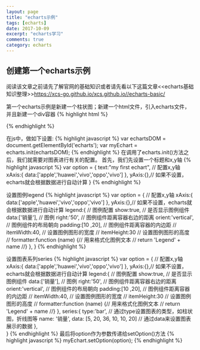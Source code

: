 ```yaml
---
layout: page
title: "echarts示例"
tags: [echarts]
date: 2017-10-09
excerpt: "echarts学习"
comments: true
category: echarts
---
```

## 创建第一个echarts示例
  阅读该文章之前请先了解官网的基础知识或者请先看以下这篇文章<<echarts基础知识整理>><https://xcs-go.github.io/xcs.github.io//echarts-basic/>

  第一个echarts示例是新建一个柱状图；新建一个html文件，引入echarts文件，并且新建一个div容器
  {% highlight html %}
  <!--引入echarts文件-->
  <script src="https://cdnjs.cloudflare.com/ajax/libs/echarts/3.7.1/echarts.common.min.js"></script>
  <div id = 'echarts'></div>
  {% endhighlight %}
  
  在js中，做如下设置:
  {% highlight javascript %}
  var echartsDOM = document.getElementById('echarts');
  var myEchart = echarts.init(echartsDOM);
  {% endhighlight %}
  在调用了echarts.init()方法之后，我们就需要对图表进行有关的配置。
  首先，我们先设置一个标题和x,y轴
  {% highlight javascript %}
  var option = {
    text:"my first echart",
    // 配置x,y轴
    xAxis:{
        data:['apple','huawei','vivo','oppo','vivo']
    },
    yAxis:{},// 如果不设置，echarts就会根据数据进行自动计算
  }
  {% endhighlight %}
  
  设置图例legend
  {% highlight javascript %}
  var option = {
      // 配置x,y轴
      xAxis:{
          data:['apple','huawei','vivo','oppo','vivo']
      },
      yAxis:{},// 如果不设置，echarts就会根据数据进行自动计算
      legend:{  // 图例配置
                  show:true, // 是否显示图例组件
                  data:['销量'], // 图例
                  right:'50',  // 图例组件距离容器右边的距离
                  orient:'vertical', // 图例组件的布局朝向
                  padding:[10 ,20], // 图例组件距离容器的内边距
                  // itemWidth:40, // 设置图例图形的宽度
                  // itemHeight:30 // 设置图例图形的高度
                  // formatter:function (name) {// 用来格式化图例文本
                  //    return 'Legend' + name
                  //}
              }, 
    }
  {% endhighlight %}
  
  设置图表系列series
  {% highlight javascript %}
    var option = {
        // 配置x,y轴
        xAxis:{
            data:['apple','huawei','vivo','oppo','vivo']
        },
        yAxis:{},// 如果不设置，echarts就会根据数据进行自动计算
        legend:{  // 图例配置
                    show:true, // 是否显示图例组件
                    data:['销量'], // 图例
                    right:'50',  // 图例组件距离容器右边的距离
                    orient:'vertical', // 图例组件的布局朝向
                    padding:[10 ,20], // 图例组件距离容器的内边距
                    // itemWidth:40, // 设置图例图形的宽度
                    // itemHeight:30 // 设置图例图形的高度
                    // formatter:function (name) {// 用来格式化图例文本
                    //    return 'Legend' + name
                    //}
                }, 
         series:{
         type:'bar', // 通过type设置图表的类型，如柱状图，折线图等
         name: '销量',
         data: [5, 20, 36, 10, 10, 20]  // 通过data来设置图表展示的数据
         },       
      }
    {% endhighlight %}
  最后将option作为参数传递给setOption()方法
  {% highlight javascript %}
    myEchart.setOption(option);
  {% endhighlight %}
